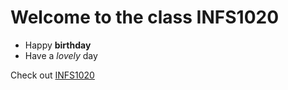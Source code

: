 # Welcome to the class INFS1020

- Happy **birthday**
- Have a *lovely* day

Check out [INFS1020](https://www.sydney.edu.au/courses/units-of-study/2021/infs/infs1020.html)


